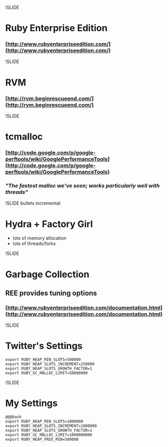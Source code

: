 !SLIDE
# Ruby Enterprise Edition
### [http://www.rubyenterpriseedition.com/](http://www.rubyenterpriseedition.com/)

!SLIDE
# RVM
### [http://rvm.beginrescueend.com/](http://rvm.beginrescueend.com/)

!SLIDE
# tcmalloc
### [http://code.google.com/p/google-perftools/wiki/GooglePerformanceTools](http://code.google.com/p/google-perftools/wiki/GooglePerformanceTools)
### *"The fastest malloc we've seen; works particularly well with threads"*

!SLIDE bullets incremental
# Hydra + Factory Girl
* lots of memory allocation
* lots of threads/forks

!SLIDE
# Garbage Collection
## REE provides tuning options
### [http://www.rubyenterpriseedition.com/documentation.html](http://www.rubyenterpriseedition.com/documentation.html)

!SLIDE
# Twitter's Settings
    export RUBY_HEAP_MIN_SLOTS=500000
    export RUBY_HEAP_SLOTS_INCREMENT=250000
    export RUBY_HEAP_SLOTS_GROWTH_FACTOR=1
    export RUBY_GC_MALLOC_LIMIT=50000000
!SLIDE
# My Settings
    @@@bash
    export RUBY_HEAP_MIN_SLOTS=1000000
    export RUBY_HEAP_SLOTS_INCREMENT=1000000
    export RUBY_HEAP_SLOTS_GROWTH_FACTOR=1
    export RUBY_GC_MALLOC_LIMIT=1000000000
    export RUBY_HEAP_FREE_MIN=500000
